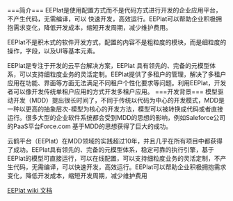 ===简介===
EEPlat是使用配置方式而不是代码方式进行开发的企业应用平台，不产生代码，无需编译，可以 快速开发，高效运行。EEPlat可以帮助企业积极拥抱需求变化，降低开发成本，缩短开发周期，减少维护费用。

EEPlat不是积木式的软件开发方式，配置的内容不是粗粒度的模块，而是细粒度的操作，字段，以及UI等基本元素。

EEPlat是专注于开发的云平台解决方案，EEPlat 具有领先的、完备的元模型体系，可以支持细粒度业务的灵活定制。EEPlat提供了多租户的管理，解决了多租户应用在功能、界面等方面无法满足不同租户个性化要求等问题。利用EEPlat，开发者可以像开发传统单租户应用的方式开发多租户应用。
===开发背景===
模型驱动开发（MDD）提出很长时间了，不同于传统以代码为中心的开发模式，MDD是一种以更高的抽象层次-模型为核心的开发方法，模型可以被转换成代码或者直接运行。很多大型的企业软件系统都会受到MDD的思想的影响，例如Saleforce公司的PaaS平台Force.com 基于MDD的思想获得了巨大的成功。

云鹤平台（EEPlat）在MDD领域的实践超过10年，并且几乎在所有项目中都获得了成功。EEPlat具有领先的、完备的元模型体系，稳定可靠的执行引擎，基于EEPlat的模型可直接运行，可以在线配置，可以支持细粒度业务的灵活定制，不产生代码，无需编译，可以快速开发，高效运行。EEPlat可以帮助企业积极拥抱需求变化，降低开发成本，缩短开发周期，减少维护费用

[EEPlat wiki 文档](https://github.com/EEPlat/eeplat/blob/wiki/README.md "eeplat")

